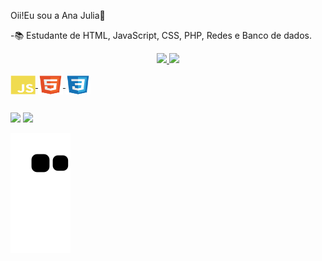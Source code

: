 Oii!Eu sou a Ana Julia👋

-📚 Estudante de HTML, JavaScript, CSS, PHP, Redes e Banco de dados.

<div align="center">
  <a href="https://github.com/AnaaJulia">
  <img height="180em" src="https://github-readme-stats.vercel.app/api?username=AnaaJulia&show_icons=true&theme=dracula&include_all_commits=true&count_private=true"/>
  <img height="180em" src="https://github-readme-stats.vercel.app/api/top-langs/?username=AnaaJulia&layout=compact&langs_count=7&theme=dracula"/>
</div>

<div style="display: inline_block"><br>
  <img align="center" alt="AnaaJulia-Js" height="30" width="40" src="https://raw.githubusercontent.com/devicons/devicon/master/icons/javascript/javascript-plain.svg">
  <img align="center" alt="AnaaJulia-HTML" height="30" width="40" src="https://raw.githubusercontent.com/devicons/devicon/master/icons/html5/html5-original.svg">
  <img align="center" alt="AnaaJulia-CSS" height="30" width="40" src="https://raw.githubusercontent.com/devicons/devicon/master/icons/css3/css3-original.svg">
  
</div>
  
  ##
 
<div> 
  
  <a href="https://instagram.com/Julia_luquez" target="_blank"><img src="https://img.shields.io/badge/-Instagram-%23E4405F?style=for-the-badge&logo=instagram&logoColor=white" target="_blank"></a>
  <a href = "mailto: anajuferreira13@gmail.com"><img src="https://img.shields.io/badge/-Gmail-%23333?style=for-the-badge&logo=gmail&logoColor=white" target="_blank"></a>
  
  ![Snake animation](https://github.com/AnaaJulia/AnaaJulia/blob/output/github-contribution-grid-snake.svg)
 
</div>

